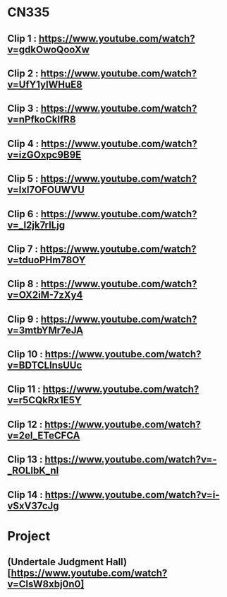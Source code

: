 # CN335

## Clip 1 : https://www.youtube.com/watch?v=gdkOwoQooXw
## Clip 2 : https://www.youtube.com/watch?v=UfY1yIWHuE8
## Clip 3 : https://www.youtube.com/watch?v=nPfkoCkIfR8
## Clip 4 : https://www.youtube.com/watch?v=izGOxpc9B9E
## Clip 5 : https://www.youtube.com/watch?v=lxl7OFOUWVU
## Clip 6 : https://www.youtube.com/watch?v=_I2jk7rILjg
## Clip 7 : https://www.youtube.com/watch?v=tduoPHm78OY
## Clip 8 : https://www.youtube.com/watch?v=OX2iM-7zXy4
## Clip 9 : https://www.youtube.com/watch?v=3mtbYMr7eJA
## Clip 10 : https://www.youtube.com/watch?v=BDTCLInsUUc
## Clip 11 : https://www.youtube.com/watch?v=r5CQkRx1E5Y
## Clip 12 : https://www.youtube.com/watch?v=2el_ETeCFCA
## Clip 13 : https://www.youtube.com/watch?v=-_ROLIbK_nI
## Clip 14 : https://www.youtube.com/watch?v=i-vSxV37cJg

# Project
## (Undertale Judgment Hall)[https://www.youtube.com/watch?v=ClsW8xbj0n0]
